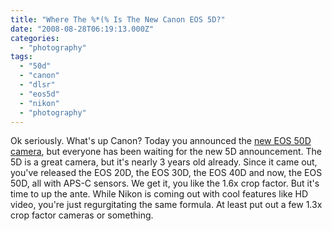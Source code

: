 ```yaml
---
title: "Where The %*(% Is The New Canon EOS 5D?"
date: "2008-08-28T06:19:13.000Z"
categories: 
  - "photography"
tags: 
  - "50d"
  - "canon"
  - "dlsr"
  - "eos5d"
  - "nikon"
  - "photography"
---
```


Ok seriously. What's up Canon? Today you announced the [new EOS 50D camera](http://www.gizmag.com/canon-announces-151-megapixel-eos-50d-digital-slr/9866/), but everyone has been waiting for the new 5D announcement. The 5D is a great camera, but it's nearly 3 years old already. Since it came out, you've released the EOS 20D, the EOS 30D, the EOS 40D and now, the EOS 50D, all with APS-C sensors. We get it, you like the 1.6x crop factor. But it's time to up the ante. While Nikon is coming out with cool features like HD video, you're just regurgitating the same formula. At least put out a few 1.3x crop factor cameras or something.

